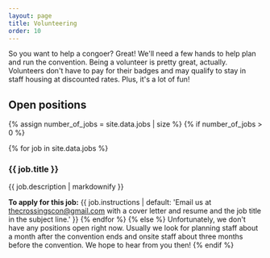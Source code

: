 ```yaml
---
layout: page
title: Volunteering
order: 10
---
```


So you want to help a congoer? Great! We'll need a few hands to help plan and run the convention. Being a volunteer is
pretty great, actually. Volunteers don't have to pay for their badges and may qualify to stay in staff housing at
discounted rates. Plus, it's a lot of fun!

## Open positions
{% assign number_of_jobs = site.data.jobs | size %}
{% if number_of_jobs > 0 %}

  {% for job in site.data.jobs %}
### {{ job.title }}

{{ job.description | markdownify }}

**To apply for this job:** {{ job.instructions | default: 'Email us at <thecrossingscon@gmail.com> with a cover letter and resume and the job title in the subject line.' }}
  {% endfor %}
{% else %}
Unfortunately, we don't have any positions open right now. Usually we look for planning staff about a month after the convention ends and onsite staff about three months before the convention. We hope to hear from you then!
{% endif %}
